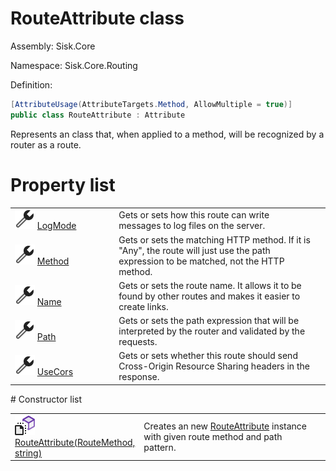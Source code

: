 <!--

Copyrights 2023 Sisk Framework - CypherPotato
Published under MIT license

!!! DO NOT EDIT THIS FILE !!!
This file was generated by a tool in the Sisk package. To edit the information in this documentation,
edit the XML documentation present in the Sisk source code.

-->

# RouteAttribute class
Assembly: Sisk.Core

Namespace: Sisk.Core.Routing

Definition:

```cs
[AttributeUsage(AttributeTargets.Method, AllowMultiple = true)]
public class RouteAttribute : Attribute
```

Represents an class that, when applied to a method, will be recognized by a router as a route.

# Property list
<table>
    <tbody>
<tr>
    <td width="33%">
        <img class="icon" src="/assets/img/icons/property.svg">
        <a href="/read?q=/contents/spec/Sisk.Core.Routing.RouteAttribute.LogMode.md">
            LogMode
        </a>
    </td>
    <td>
        Gets or sets how this route can write messages to log files on the server.
    <td>
</tr>
<tr>
    <td width="33%">
        <img class="icon" src="/assets/img/icons/property.svg">
        <a href="/read?q=/contents/spec/Sisk.Core.Routing.RouteAttribute.Method.md">
            Method
        </a>
    </td>
    <td>
        Gets or sets the matching HTTP method. If it is "Any", the route will just use the path expression to be matched, not the HTTP method.
    <td>
</tr>
<tr>
    <td width="33%">
        <img class="icon" src="/assets/img/icons/property.svg">
        <a href="/read?q=/contents/spec/Sisk.Core.Routing.RouteAttribute.Name.md">
            Name
        </a>
    </td>
    <td>
        Gets or sets the route name. It allows it to be found by other routes and makes it easier to create links.
    <td>
</tr>
<tr>
    <td width="33%">
        <img class="icon" src="/assets/img/icons/property.svg">
        <a href="/read?q=/contents/spec/Sisk.Core.Routing.RouteAttribute.Path.md">
            Path
        </a>
    </td>
    <td>
        Gets or sets the path expression that will be interpreted by the router and validated by the requests.
    <td>
</tr>
<tr>
    <td width="33%">
        <img class="icon" src="/assets/img/icons/property.svg">
        <a href="/read?q=/contents/spec/Sisk.Core.Routing.RouteAttribute.UseCors.md">
            UseCors
        </a>
    </td>
    <td>
        Gets or sets whether this route should send Cross-Origin Resource Sharing headers in the response.
    <td>
</tr>
    </tbody>
</table>
# Constructor list
<table>
    <tbody>
<tr>
    <td width="33%">
        <img class="icon" src="/assets/img/icons/constructor.svg">
        <a href="/read?q=/contents/spec/Sisk.Core.Routing.RouteAttribute.RouteAttribute(RouteMethod-string).md">
            RouteAttribute(RouteMethod, string)
        </a>
    </td>
    <td>
        Creates an new <a href="/read?q=/contents/spec/Sisk.Core.Routing.RouteAttribute.md">RouteAttribute</a> instance with given route method and path pattern.
    <td>
</tr>
    </tbody>
</table>
